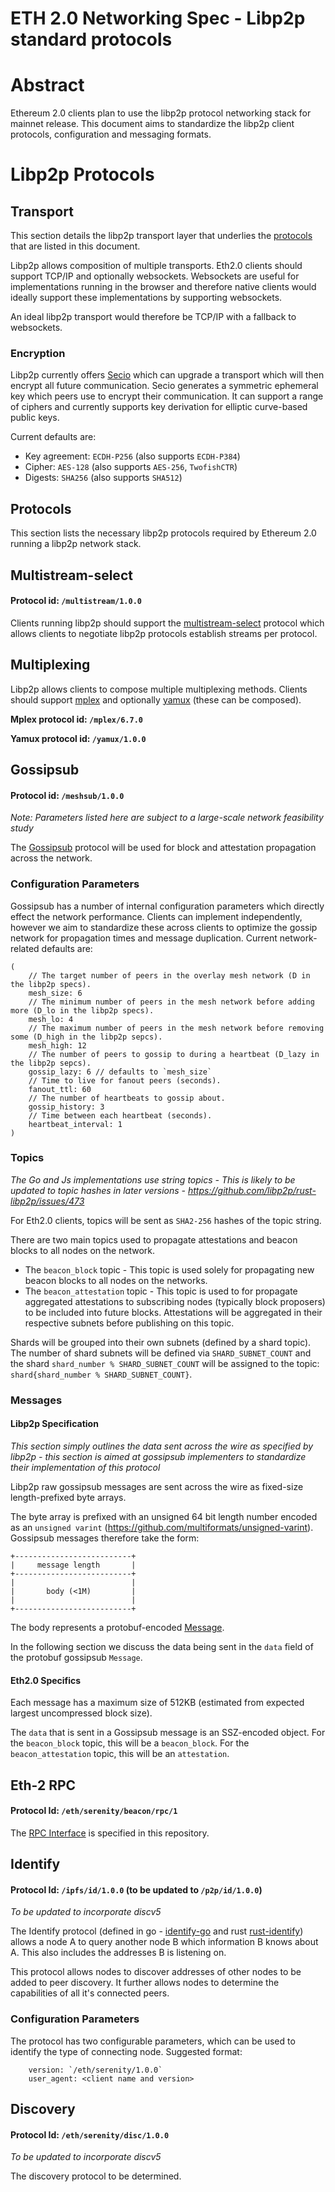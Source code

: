 ETH 2.0 Networking Spec - Libp2p standard protocols
===

# Abstract

Ethereum 2.0 clients plan to use the libp2p protocol networking stack for
mainnet release. This document aims to standardize the libp2p client protocols,
configuration and messaging formats.

# Libp2p Protocols

## Transport

This section details the libp2p transport layer that underlies the
[protocols](#protocols) that are listed in this document.

Libp2p allows composition of multiple transports. Eth2.0 clients should support
TCP/IP and optionally websockets. Websockets are useful for implementations
running in the browser and therefore native clients would ideally support these implementations 
by supporting websockets.

An ideal libp2p transport would therefore be TCP/IP with a fallback to
websockets.

### Encryption

Libp2p currently offers [Secio](https://github.com/libp2p/specs/pull/106) which
can upgrade a transport which will then encrypt all future communication. Secio
generates a symmetric ephemeral key which peers use to encrypt their
communication. It can support a range of ciphers and currently supports key
derivation for elliptic curve-based public keys.

Current defaults are:
- Key agreement: `ECDH-P256` (also supports `ECDH-P384`)
- Cipher: `AES-128` (also supports `AES-256`, `TwofishCTR`)
- Digests: `SHA256` (also supports `SHA512`)


## Protocols

This section lists the necessary libp2p protocols required by Ethereum 2.0
running a libp2p network stack.

## Multistream-select

#### Protocol id: `/multistream/1.0.0`

Clients running libp2p should support the [multistream-select](https://github.com/multiformats/multistream-select/)
protocol which allows clients to negotiate libp2p protocols establish streams
per protocol.

## Multiplexing

Libp2p allows clients to compose multiple multiplexing methods. Clients should
support [mplex](https://github.com/libp2p/specs/tree/master/mplex) and
optionally [yamux](https://github.com/hashicorp/yamux/blob/master/spec.md)
(these can be composed).

**Mplex protocol id: `/mplex/6.7.0`**

**Yamux protocol id: `/yamux/1.0.0`**

## Gossipsub

#### Protocol id: `/meshsub/1.0.0`

*Note: Parameters listed here are subject to a large-scale network feasibility
study*

The [Gossipsub](https://github.com/libp2p/specs/tree/master/pubsub/gossipsub)
protocol will be used for block and attestation propagation across the
network.

### Configuration Parameters

Gossipsub has a number of internal configuration parameters which directly
effect the network performance.  Clients can implement independently, however
we aim to standardize these across clients to optimize the gossip network for
propagation times and message duplication. Current network-related defaults are:

```
(
	// The target number of peers in the overlay mesh network (D in the libp2p specs).
	mesh_size: 6
	// The minimum number of peers in the mesh network before adding more (D_lo in the libp2p specs).
	mesh_lo: 4
	// The maximum number of peers in the mesh network before removing some (D_high in the libp2p sepcs).
	mesh_high: 12
	// The number of peers to gossip to during a heartbeat (D_lazy in the libp2p sepcs).
	gossip_lazy: 6 // defaults to `mesh_size`
	// Time to live for fanout peers (seconds).
	fanout_ttl: 60
	// The number of heartbeats to gossip about.
	gossip_history: 3
	// Time between each heartbeat (seconds).
	heartbeat_interval: 1
)
```

### Topics

*The Go and Js implementations use string topics - This is likely to be
updated to topic hashes in later versions - https://github.com/libp2p/rust-libp2p/issues/473*

For Eth2.0 clients, topics will be sent as `SHA2-256` hashes of the topic string.

There are two main topics used to propagate attestations and beacon blocks to
all nodes on the network.

- The `beacon_block` topic - This topic is used solely for propagating new
	beacon blocks to all nodes on the networks.
- The `beacon_attestation` topic - This topic is used to for propagate
	aggregated attestations to subscribing nodes (typically block proposers) to
	be included into future blocks. Attestations will be aggregated in their
	respective subnets before publishing on this topic.

Shards will be grouped into their own subnets (defined by a shard topic). The
number of shard subnets will be defined via `SHARD_SUBNET_COUNT` and the shard
`shard_number % SHARD_SUBNET_COUNT` will be assigned to the topic:
`shard{shard_number % SHARD_SUBNET_COUNT}`.

### Messages

#### Libp2p Specification

*This section simply outlines the data sent across the wire as specified by
libp2p - this section is aimed at gossipsub implementers to standardize their implementation of this protocol*

Libp2p raw gossipsub messages are sent across the wire as fixed-size length-prefixed byte arrays.

The byte array is prefixed with an unsigned 64 bit length number encoded as an
`unsigned varint` (https://github.com/multiformats/unsigned-varint). Gossipsub messages therefore take the form:
```
+--------------------------+
|     message length       |
+--------------------------+
|                          |
|       body (<1M)         |
|                          |
+--------------------------+
```

The body represents a protobuf-encoded [Message](https://github.com/libp2p/go-libp2p-pubsub/blob/master/pb/rpc.proto#L17-L24). 

In the following section we discuss the data being sent in the `data` field of
the protobuf gossipsub `Message`.

#### Eth2.0 Specifics

Each message has a maximum size of 512KB (estimated from expected largest uncompressed
block size).

The `data` that is sent in a Gossipsub message is an SSZ-encoded object. For the `beacon_block` topic,
this will be a `beacon_block`. For the `beacon_attestation` topic, this will be
an `attestation`.

## Eth-2 RPC

#### Protocol Id: `/eth/serenity/beacon/rpc/1`

The [RPC Interface](./rpc-interface.md) is specified in this repository.

## Identify

#### Protocol Id: `/ipfs/id/1.0.0` (to be updated to `/p2p/id/1.0.0`)

*To be updated to incorporate discv5*


The Identify protocol (defined in go - [identify-go](https://github.com/ipfs/go-ipfs/blob/master/core/commands/id.go) and rust [rust-identify](https://github.com/libp2p/rust-libp2p/blob/master/protocols/identify/src/lib.rs))
allows a node A to query another node B which information B knows about A. This also includes the addresses B is listening on.

This protocol allows nodes to discover addresses of other nodes to be added to
peer discovery. It further allows nodes to determine the capabilities of all it's connected
peers.

### Configuration Parameters

The protocol has two configurable parameters, which can be used to identify the
type of connecting node. Suggested format:
```
	version: `/eth/serenity/1.0.0`
	user_agent: <client name and version>
```

## Discovery

#### Protocol Id: `/eth/serenity/disc/1.0.0`

*To be updated to incorporate discv5*

The discovery protocol to be determined.
